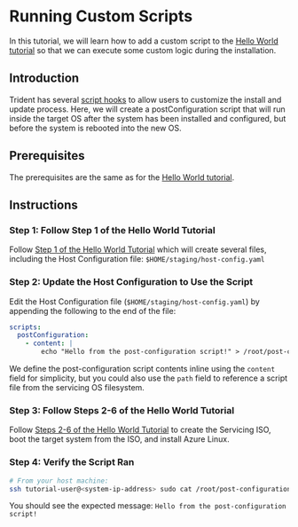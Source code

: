 
# Running Custom Scripts

In this tutorial, we will learn how to add a custom script to the
[Hello World tutorial](./Trident-Hello-World.md) so that we can execute some
custom logic during the installation.

## Introduction

Trident has several [script hooks](../Explanation/Script-Hooks.md) to allow
users to customize the install and update process. Here, we will create a
postConfiguration script that will run inside the target OS after the system
has been installed and configured, but before the system is rebooted into the
new OS.

## Prerequisites

The prerequisites are the same as for the
[Hello World tutorial](./Trident-Hello-World.md#prerequisites).

## Instructions

### Step 1: Follow Step 1 of the Hello World Tutorial

Follow [Step 1 of the Hello World Tutorial](./Trident-Hello-World.md#step-1-create-the-cosi-file-and-host-configuration)
which will create several files, including the Host Configuration file:
`$HOME/staging/host-config.yaml`

### Step 2: Update the Host Configuration to Use the Script

Edit the Host Configuration file (`$HOME/staging/host-config.yaml`) by
appending the following to the end of the file:

``` yaml
scripts:
  postConfiguration:
    - content: |
        echo "Hello from the post-configuration script!" > /root/post-configuration.log
```

We define the post-configuration script contents inline using the `content`
field for simplicity, but you could also use the `path` field to reference a
script file from the servicing OS filesystem.

### Step 3: Follow Steps 2-6 of the Hello World Tutorial

Follow [Steps 2-6 of the Hello World Tutorial](./Trident-Hello-World.md#step-2-build-a-servicing-iso)
to create the Servicing ISO, boot the target system from the ISO, and install
Azure Linux.

### Step 4: Verify the Script Ran

``` bash
# From your host machine:
ssh tutorial-user@<system-ip-address> sudo cat /root/post-configuration.log
```

You should see the expected message:
`Hello from the post-configuration script!`
